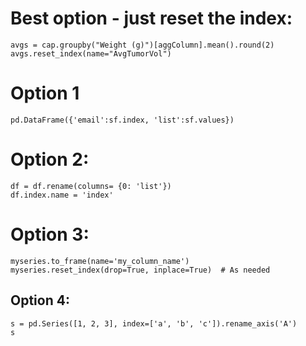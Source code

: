 # Best option - just reset the index:
~~~
avgs = cap.groupby("Weight (g)")[aggColumn].mean().round(2)
avgs.reset_index(name="AvgTumorVol")
~~~

# Option 1
~~~
pd.DataFrame({'email':sf.index, 'list':sf.values})
~~~

# Option 2: 
~~~
df = df.rename(columns= {0: 'list'})
df.index.name = 'index'
~~~

# Option 3:
~~~
myseries.to_frame(name='my_column_name')
myseries.reset_index(drop=True, inplace=True)  # As needed
~~~

## Option 4: 
~~~
s = pd.Series([1, 2, 3], index=['a', 'b', 'c']).rename_axis('A')
s
~~~
